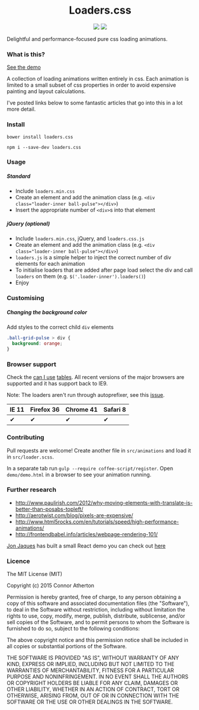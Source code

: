<h1 align="center">Loaders.css</h1>

<p align="center">
  <img src="https://img.shields.io/npm/v/loaders.css.svg?style=flat-square">
  <img src="https://img.shields.io/bower/v/loaders.css.svg?style=flat-square">
</p>

Delightful and performance-focused pure css loading animations.

### What is this?

[See the demo](http://connoratherton.com/loaders)

A collection of loading animations written entirely in css.
Each animation is limited to a small subset of css properties in order
to avoid expensive painting and layout calculations.

I've posted links below to some fantastic articles that go into this
in a lot more detail.

### Install

```
bower install loaders.css
```

```
npm i --save-dev loaders.css
```

### Usage

##### Standard
- Include `loaders.min.css`
- Create an element and add the animation class (e.g. `<div class="loader-inner ball-pulse"></div>`)
- Insert the appropriate number of `<div>`s into that element

##### jQuery (optional)
- Include `loaders.min.css`, jQuery, and `loaders.css.js`
- Create an element and add the animation class (e.g. `<div class="loader-inner ball-pulse"></div>`)
- `loaders.js` is a simple helper to inject the correct number of div elements for each animation
- To initialise loaders that are added after page load select the div and call `loaders` on them (e.g. `$('.loader-inner').loaders()`)
- Enjoy

### Customising

##### Changing the background color

Add styles to the correct child `div` elements

``` css
.ball-grid-pulse > div {
  background: orange;
}
```

### Browser support

Check the [can I use](http://caniuse.com/#search=css-animation) [tables](http://caniuse.com/#search=css-transform).
All recent versions of the major browsers are supported and it has support back to IE9.

Note: The loaders aren't run through autoprefixer, see this [issue](https://github.com/ConnorAtherton/loaders.css/issues/18).

IE 11  | Firefox 36 | Chrome 41 | Safari 8
------ | ---------- | --------- | --------
✔ | ✔ | ✔ | ✔

### Contributing

Pull requests are welcome! Create another file in `src/animations`
and load it in `src/loader.scss`.

In a separate tab run `gulp --require coffee-script/register`. Open `demo/demo.html`
in a browser to see your animation running.

### Further research

- http://www.paulirish.com/2012/why-moving-elements-with-translate-is-better-than-posabs-topleft/
- http://aerotwist.com/blog/pixels-are-expensive/
- http://www.html5rocks.com/en/tutorials/speed/high-performance-animations/
- http://frontendbabel.info/articles/webpage-rendering-101/

[Jon Jaques](https://github.com/jonjaques) has built a small React demo you can check out [here](https://github.com/jonjaques/react-loaders)

### Licence

The MIT License (MIT)

Copyright (c) 2015 Connor Atherton

Permission is hereby granted, free of charge, to any person obtaining a copy
of this software and associated documentation files (the "Software"), to deal
in the Software without restriction, including without limitation the rights
to use, copy, modify, merge, publish, distribute, sublicense, and/or sell
copies of the Software, and to permit persons to whom the Software is
furnished to do so, subject to the following conditions:

The above copyright notice and this permission notice shall be included in all
copies or substantial portions of the Software.

THE SOFTWARE IS PROVIDED "AS IS", WITHOUT WARRANTY OF ANY KIND, EXPRESS OR
IMPLIED, INCLUDING BUT NOT LIMITED TO THE WARRANTIES OF MERCHANTABILITY,
FITNESS FOR A PARTICULAR PURPOSE AND NONINFRINGEMENT. IN NO EVENT SHALL THE
AUTHORS OR COPYRIGHT HOLDERS BE LIABLE FOR ANY CLAIM, DAMAGES OR OTHER
LIABILITY, WHETHER IN AN ACTION OF CONTRACT, TORT OR OTHERWISE, ARISING FROM,
OUT OF OR IN CONNECTION WITH THE SOFTWARE OR THE USE OR OTHER DEALINGS IN THE
SOFTWARE.
